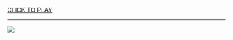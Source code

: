 
<a href="https://premium76.site?title=unblocked_basketball_games_sports_heads&ref=13M">CLICK TO PLAY</a></h3>
<hr>

<a href="https://premium76.site?title=unblocked_basketball_games_sports_heads&ref=13M"><img src="https://clearcache.store/games.png"></a>



